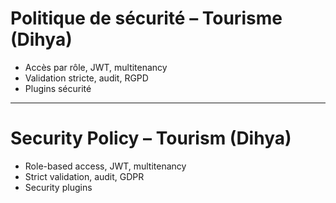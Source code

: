 # Politique de sécurité – Tourisme (Dihya)

- Accès par rôle, JWT, multitenancy
- Validation stricte, audit, RGPD
- Plugins sécurité

---

# Security Policy – Tourism (Dihya)

- Role-based access, JWT, multitenancy
- Strict validation, audit, GDPR
- Security plugins
